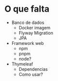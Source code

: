 # O que falta
- Banco de dados
    - Docker imagem
    - Flyway Migration
    - JPA
- Framework web
    - npm
    - pnpm
    - node?
- Thymeleaf
    - Dependencias
    - Como usar?